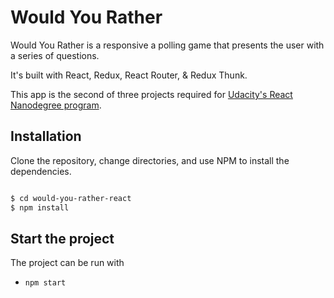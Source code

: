 
# Would You Rather

Would You Rather is a 
responsive a polling game that presents the user with a series of questions.


It's built with React, Redux, React Router, & Redux Thunk.

This app is the second of three projects required for [Udacity's React Nanodegree program](https://www.udacity.com/course/react-nanodegree--nd019).


## Installation

Clone the repository, change directories, and use NPM to install the dependencies.

```bash

$ cd would-you-rather-react
$ npm install
```

## Start the project

The project can be run with

- `npm start`

